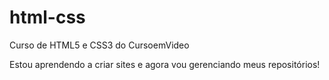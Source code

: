 # html-css
 Curso de HTML5 e CSS3 do CursoemVideo

 Estou aprendendo a criar sites e agora vou gerenciando meus repositórios!
